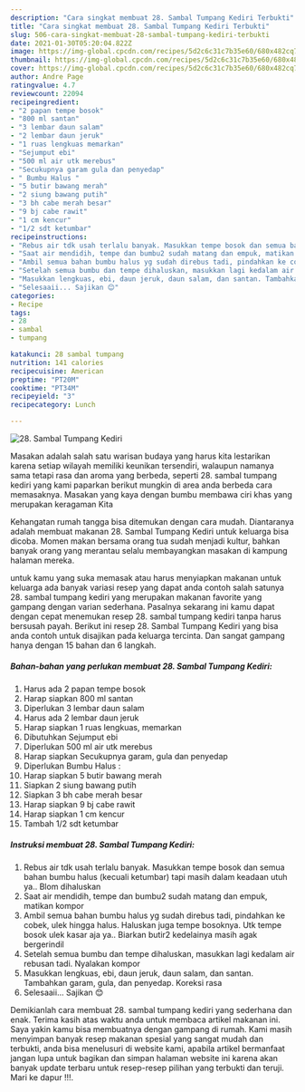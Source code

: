 ```yaml
---
description: "Cara singkat membuat 28. Sambal Tumpang Kediri Terbukti"
title: "Cara singkat membuat 28. Sambal Tumpang Kediri Terbukti"
slug: 506-cara-singkat-membuat-28-sambal-tumpang-kediri-terbukti
date: 2021-01-30T05:20:04.822Z
image: https://img-global.cpcdn.com/recipes/5d2c6c31c7b35e60/680x482cq70/28-sambal-tumpang-kediri-foto-resep-utama.jpg
thumbnail: https://img-global.cpcdn.com/recipes/5d2c6c31c7b35e60/680x482cq70/28-sambal-tumpang-kediri-foto-resep-utama.jpg
cover: https://img-global.cpcdn.com/recipes/5d2c6c31c7b35e60/680x482cq70/28-sambal-tumpang-kediri-foto-resep-utama.jpg
author: Andre Page
ratingvalue: 4.7
reviewcount: 22094
recipeingredient:
- "2 papan tempe bosok"
- "800 ml santan"
- "3 lembar daun salam"
- "2 lembar daun jeruk"
- "1 ruas lengkuas memarkan"
- "Sejumput ebi"
- "500 ml air utk merebus"
- "Secukupnya garam gula dan penyedap"
- " Bumbu Halus "
- "5 butir bawang merah"
- "2 siung bawang putih"
- "3 bh cabe merah besar"
- "9 bj cabe rawit"
- "1 cm kencur"
- "1/2 sdt ketumbar"
recipeinstructions:
- "Rebus air tdk usah terlalu banyak. Masukkan tempe bosok dan semua bahan bumbu halus (kecuali ketumbar) tapi masih dalam keadaan utuh ya.. Blom dihaluskan"
- "Saat air mendidih, tempe dan bumbu2 sudah matang dan empuk, matikan kompor"
- "Ambil semua bahan bumbu halus yg sudah direbus tadi, pindahkan ke cobek, ulek hingga halus. Haluskan juga tempe bosoknya. Utk tempe bosok ulek kasar aja ya.. Biarkan butir2 kedelainya masih agak bergerindil"
- "Setelah semua bumbu dan tempe dihaluskan, masukkan lagi kedalam air rebusan tadi. Nyalakan kompor"
- "Masukkan lengkuas, ebi, daun jeruk, daun salam, dan santan. Tambahkan garam, gula, dan penyedap. Koreksi rasa"
- "Selesaaii... Sajikan 😊"
categories:
- Recipe
tags:
- 28
- sambal
- tumpang

katakunci: 28 sambal tumpang 
nutrition: 141 calories
recipecuisine: American
preptime: "PT20M"
cooktime: "PT34M"
recipeyield: "3"
recipecategory: Lunch

---
```



![28. Sambal Tumpang Kediri](https://img-global.cpcdn.com/recipes/5d2c6c31c7b35e60/680x482cq70/28-sambal-tumpang-kediri-foto-resep-utama.jpg)

Masakan adalah salah satu warisan budaya yang harus kita lestarikan karena setiap wilayah memiliki keunikan tersendiri, walaupun namanya sama tetapi rasa dan aroma yang berbeda, seperti 28. sambal tumpang kediri yang kami paparkan berikut mungkin di area anda berbeda cara memasaknya. Masakan yang kaya dengan bumbu membawa ciri khas yang merupakan keragaman Kita

Kehangatan rumah tangga bisa ditemukan dengan cara mudah. Diantaranya adalah membuat makanan 28. Sambal Tumpang Kediri untuk keluarga bisa dicoba. Momen makan bersama orang tua sudah menjadi kultur, bahkan banyak orang yang merantau selalu membayangkan masakan di kampung halaman mereka.



untuk kamu yang suka memasak atau harus menyiapkan makanan untuk keluarga ada banyak variasi resep yang dapat anda contoh salah satunya 28. sambal tumpang kediri yang merupakan makanan favorite yang gampang dengan varian sederhana. Pasalnya sekarang ini kamu dapat dengan cepat menemukan resep 28. sambal tumpang kediri tanpa harus bersusah payah.
Berikut ini resep 28. Sambal Tumpang Kediri yang bisa anda contoh untuk disajikan pada keluarga tercinta. Dan sangat gampang hanya dengan 15 bahan dan 6 langkah.


<!--inarticleads1-->

##### Bahan-bahan yang perlukan membuat 28. Sambal Tumpang Kediri:

1. Harus ada 2 papan tempe bosok
1. Harap siapkan 800 ml santan
1. Diperlukan 3 lembar daun salam
1. Harus ada 2 lembar daun jeruk
1. Harap siapkan 1 ruas lengkuas, memarkan
1. Dibutuhkan Sejumput ebi
1. Diperlukan 500 ml air utk merebus
1. Harap siapkan Secukupnya garam, gula dan penyedap
1. Diperlukan  Bumbu Halus :
1. Harap siapkan 5 butir bawang merah
1. Siapkan 2 siung bawang putih
1. Siapkan 3 bh cabe merah besar
1. Harap siapkan 9 bj cabe rawit
1. Harap siapkan 1 cm kencur
1. Tambah 1/2 sdt ketumbar




<!--inarticleads2-->

##### Instruksi membuat  28. Sambal Tumpang Kediri:

1. Rebus air tdk usah terlalu banyak. Masukkan tempe bosok dan semua bahan bumbu halus (kecuali ketumbar) tapi masih dalam keadaan utuh ya.. Blom dihaluskan
1. Saat air mendidih, tempe dan bumbu2 sudah matang dan empuk, matikan kompor
1. Ambil semua bahan bumbu halus yg sudah direbus tadi, pindahkan ke cobek, ulek hingga halus. Haluskan juga tempe bosoknya. Utk tempe bosok ulek kasar aja ya.. Biarkan butir2 kedelainya masih agak bergerindil
1. Setelah semua bumbu dan tempe dihaluskan, masukkan lagi kedalam air rebusan tadi. Nyalakan kompor
1. Masukkan lengkuas, ebi, daun jeruk, daun salam, dan santan. Tambahkan garam, gula, dan penyedap. Koreksi rasa
1. Selesaaii... Sajikan 😊




Demikianlah cara membuat 28. sambal tumpang kediri yang sederhana dan enak. Terima kasih atas waktu anda untuk membaca artikel makanan ini. Saya yakin kamu bisa membuatnya dengan gampang di rumah. Kami masih menyimpan banyak resep makanan spesial yang sangat mudah dan terbukti, anda bisa menelusuri di website kami, apabila artikel bermanfaat jangan lupa untuk bagikan dan simpan halaman website ini karena akan banyak update terbaru untuk resep-resep pilihan yang terbukti dan teruji. Mari ke dapur !!!. 
